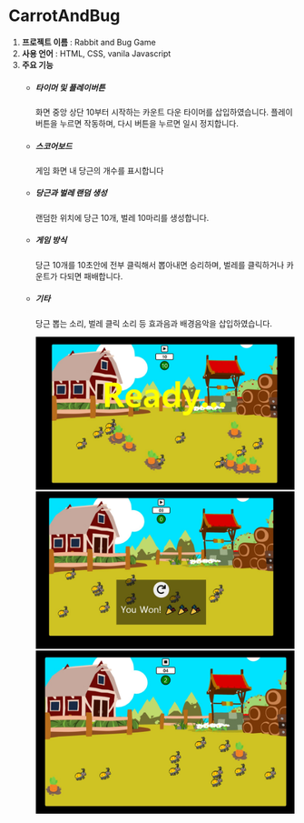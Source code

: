 # CarrotAndBug

<ol>
  <li><strong>프로젝트 이름</strong> : Rabbit and Bug Game</li>
  <li><strong>사용 언어</strong> : HTML, CSS, vanila Javascript</li>
  <li><strong>주요 기능</strong> 
    <ul>
      <li><h5>타이머 및 플레이버튼</h5>화면 중앙 상단 10부터 시작하는 카운트 다운 타이머를 삽입하였습니다. 플레이 버튼을 누르면 작동하며, 다시 버튼을 누르면 일시 정지합니다.</li> 
      <li><h5>스코어보드</h5></li> 게임 화면 내 당근의 개수를 표시합니다
      <li><h5>당근과 벌레 랜덤 생성</h5></li> 랜덤한 위치에 당근 10개, 벌레 10마리를 생성합니다.
      <li><h5>게임 방식</h5></li> 당근 10개를 10초안에 전부 클릭해서 뽑아내면 승리하며, 벌레를 클릭하거나 카운트가 다되면 패배합니다.
      <li><h5>기타</h5></li> 당근 뽑는 소리, 벌레 클릭 소리 등 효과음과 배경음악을 삽입하였습니다. 
    </ul>
   </li> 
<ol>
  
  <img src = "sample1.jpg" width=720px>
  <img src = "sample2.jpg" width=720px>
  <img src = "sample3.jpg" width=720px>
  
